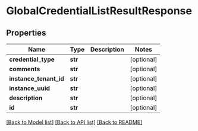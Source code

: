 # GlobalCredentialListResultResponse

## Properties
Name | Type | Description | Notes
------------ | ------------- | ------------- | -------------
**credential_type** | **str** |  | [optional] 
**comments** | **str** |  | [optional] 
**instance_tenant_id** | **str** |  | [optional] 
**instance_uuid** | **str** |  | [optional] 
**description** | **str** |  | [optional] 
**id** | **str** |  | [optional] 

[[Back to Model list]](../README.md#documentation-for-models) [[Back to API list]](../README.md#documentation-for-api-endpoints) [[Back to README]](../README.md)


